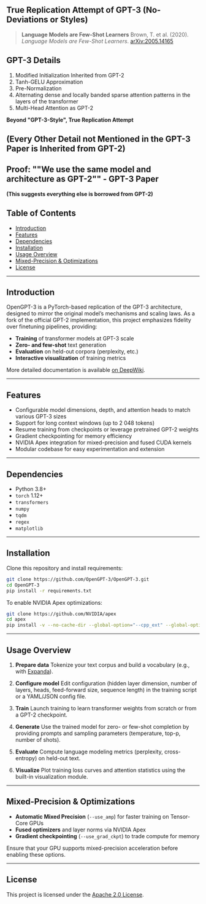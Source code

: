 ## True Replication Attempt of GPT-3 (No-Deviations or Styles)

> **Language Models are Few-Shot Learners**
> Brown, T. et al. (2020). *Language Models are Few-Shot Learners*. [arXiv:2005.14165](https://arxiv.org/abs/2005.14165)

## GPT-3 Details

1. Modified Initialization Inherited from GPT-2
2. Tanh-GELU Approximation
3. Pre-Normalization
4. Alternating dense and locally banded sparse attention patterns in the layers of the transformer
5. Multi-Head Attention as GPT-2

**Beyond "GPT-3-Style", True Replication Attempt**

## (Every Other Detail not Mentioned in the GPT-3 Paper is Inherited from GPT-2)

## Proof: ""We use the same model and architecture as GPT-2"" - GPT-3 Paper 
**(This suggests everything else is borrowed from GPT-2)**

## Table of Contents

* [Introduction](#introduction)
* [Features](#features)
* [Dependencies](#dependencies)
* [Installation](#installation)
* [Usage Overview](#usage-overview)
* [Mixed-Precision & Optimizations](#mixed-precision--optimizations)
* [License](#license)

---

## Introduction

OpenGPT-3 is a PyTorch-based replication of the GPT-3 architecture, designed to mirror the original model’s mechanisms and scaling laws. As a fork of the official GPT-2 implementation, this project emphasizes fidelity over finetuning pipelines, providing:

* **Training** of transformer models at GPT-3 scale
* **Zero- and few-shot** text generation
* **Evaluation** on held-out corpora (perplexity, etc.)
* **Interactive visualization** of training metrics

More detailed documentation is available [on DeepWiki](https://deepwiki.com/LibreCorp/OpenGPT-3).

---

## Features

* Configurable model dimensions, depth, and attention heads to match various GPT-3 sizes
* Support for long context windows (up to 2 048 tokens)
* Resume training from checkpoints or leverage pretrained GPT-2 weights
* Gradient checkpointing for memory efficiency
* NVIDIA Apex integration for mixed-precision and fused CUDA kernels
* Modular codebase for easy experimentation and extension

---

## Dependencies

* Python 3.8+
* `torch` 1.12+
* `transformers`
* `numpy`
* `tqdm`
* `regex`
* `matplotlib`

---

## Installation

Clone this repository and install requirements:

```bash
git clone https://github.com/OpenGPT-3/OpenGPT-3.git
cd OpenGPT-3
pip install -r requirements.txt
```

To enable NVIDIA Apex optimizations:

```bash
git clone https://github.com/NVIDIA/apex
cd apex
pip install -v --no-cache-dir --global-option="--cpp_ext" --global-option="--cuda_ext" .
```

---

## Usage Overview

1. **Prepare data**
   Tokenize your text corpus and build a vocabulary (e.g., with [Expanda](https://github.com/affjljoo3581/Expanda)).

2. **Configure model**
   Edit configuration (hidden layer dimension, number of layers, heads, feed-forward size, sequence length) in the training script or a YAML/JSON config file.

3. **Train**
   Launch training to learn transformer weights from scratch or from a GPT-2 checkpoint.

4. **Generate**
   Use the trained model for zero- or few-shot completion by providing prompts and sampling parameters (temperature, top-p, number of shots).

5. **Evaluate**
   Compute language modeling metrics (perplexity, cross-entropy) on held-out text.

6. **Visualize**
   Plot training loss curves and attention statistics using the built-in visualization module.

---

## Mixed-Precision & Optimizations

* **Automatic Mixed Precision** (`--use_amp`) for faster training on Tensor-Core GPUs
* **Fused optimizers** and layer norms via NVIDIA Apex
* **Gradient checkpointing** (`--use_grad_ckpt`) to trade compute for memory

Ensure that your GPU supports mixed-precision acceleration before enabling these options.

---

## License

This project is licensed under the [Apache 2.0 License](./LICENSE).
